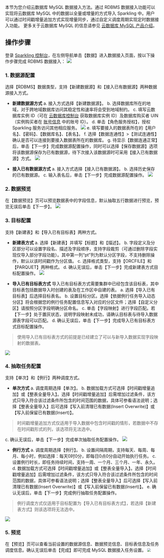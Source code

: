 本节为您介绍云数据库 MySQL 数据接入方法。通过 RDBMS 数据接入功能可以实现将云数据库 MySQL 中的数据以全量或增量的方式导入 Sparkling 中。用户可以通过时间戳增量追加方式实现增量同步，通过自定义调度周期实现定时数据接入功能。
更多关于云数据库 MySQL 的信息请参见 [云数据库 MySQL 产品介绍](https://cloud.tencent.com/document/product/236)。

## 操作步骤
登录 [Sparkling 控制台](https://sparkling.cloud.tencent.com)，在左侧导航单击【数据】进入数据接入页面，按以下操作步骤完成 RDBMS 数据接入：
![](https://main.qcloudimg.com/raw/952f0970585cea052f6e74f062227fb8.png)

### 1. 数据源配置
选择【RDBMS】数据类型，支持【新建数据源】和【接入已有数据源】两种数据源接入方式。
- **新建数据源方式**
   a. 接入方式选择【新建数据源】。
	 b. 选择数据库所在的地域，对于跨地域数据库访问其稳定性和速率将会受到地域制约。
	 c. 填写云数据库实例 ID（可在 [云数据库控制台](https://console.cloud.tencent.com/cdb) 获取数据库实例 ID）及数据库购买者 UIN（实例购买者在 [账号信息](https://console.cloud.tencent.com/developer) 中的账号 ID）。
	 d. 单击【角色服务授权】，授权 Sparkling 服务访问其他相应服务。
	 ![](https://main.qcloudimg.com/raw/87ec4e2aeddf3ec47597a9dabb006039.png)
   e. 填写要接入的数据表所在的【用户名】、【密码】、【数据库名】、【表名】。
   f. 选择【数据连通性】>【测试连通性】确认是否可以连接到要接入数据表所在的数据库。
   g. 待显示【数据连通正常】后，单击【下一步】完成数据源配置操作，同时可以选择【保存数据源】选项将该数据源保存为已有数据源，待下次接入该数据源时可采用【接入已有数据源】方式。
![](https://main.qcloudimg.com/raw/e367ad5e69d77584a37689b9a4410233.png)

- **接入已有数据源方式**
   a. 接入方式选择【接入已有数据源】。
	 b. 选择历史保存的已有数据源。
	 c. 输入表名后，单击【下一步】完成数据源配置操作。
![](https://main.qcloudimg.com/raw/6a5b151e6a4ffeb4ab8c28fa3567fb68.png)

### 2. 数据预览
在【数据预览】页可以预览数据表中的字段信息，默认抽取五行数据进行预览，预览无误后单击【下一步】。
![](https://main.qcloudimg.com/raw/bd08111587aa65c570cb3ef6fcdbb5d5.png)
 
### 3. 目标配置
支持【新建表】和【导入已有目标表】两种方式。

- **新建表方式**
a. 选择【新建表】并填写【标题】和【描述】。
b. 字段定义及分区部分可以设置字段名、描述及字段顺序，支持字段裁剪（可通过删除字段实现仅导入部分字段功能）。其中第一列“pt”列为默认分区字段，不支持删除操作，默认以该时间戳作为分区值。
c. 选择格式类型，支持【ORCFILE】和【PARQUET】两种格式。
d. 确认无误后，单击【下一步】完成新建表方式目标配置操作。
![](https://main.qcloudimg.com/raw/b6723f833dedba36c47be53b0a1829d9.png)

- **导入已有目标表方式**
导入已有目标表方式需要集群中已经包含该目标表，其中目标表包括数据导入时创建的表及在工作区中自建的表。
a. 选择【导入已有目标表】后选择目标表名。
b. 设置目标分区。选择【依据例行任务导入动态分区】将会根据您的例行任务配置信息写入对应的分区文件；选择【自定义分区】请按照分区字段明确分区命名。
c. 单击【字段映射】进行字段匹配。若【下一步】处于置灰状态，说明字段映射未成功，请确认目标表与待导入数据源表字段可以匹配。
d. 确认无误后，单击【下一步】完成导入已有目标表方式目标配置操作。
>使用导入已有目标表方式的前提是已经建立了可以与新导入数据实现字段映射的数据表。
> 
![](https://main.qcloudimg.com/raw/c3fbfbcb7a841bea1d780ab92642f61a.png)

### 4. 抽取任务配置
支持【单次】和【例行】两种调度方式。

- **单次方式**
a. 调度周期选择【单次】。
b. 数据加载方式可选择【时间戳增量追加】或【整表全量导入】。选择【时间戳增量追加】后需增加过滤条件，该方式只导入符合该过滤条件所包含的时间范围的数据，具体可参看语法说明；选择【整表全量导入】后可选择【写入前清理已有数据(Insert Overwrite)】或【写入前保留已有数据(Insert)】。
>时间戳增量追加方式仅适用于导入数据中包含时间戳的情形，若数据中不存在时间戳形式的列，该选项将无法选中。
> 
c. 确认无误后，单击【下一步】完成单次抽取任务配置操作。
![](https://main.qcloudimg.com/raw/8ba363d8407e660dac0a45eb92226c09.png)

- **例行方式**
a. 调度周期选择【例行】。
b. 设置间隔周期，支持每天、每周、每月、每小时，例如选择：每天0时0分，即每日0点0分自动开始执行任务。
c. 设置例行时长，即任务持续时间，支持一周、一个月、三个月、一年、永久。
d. 数据加载方式可选择【时间戳增量追加】或【整表全量导入】。选择【时间戳增量追加】后需增加过滤条件，该方式只导入符合该过滤条件所包含的时间范围的数据，具体可参看语法说明；选择【整表全量导入】后可选择【写入前清理已有数据(Insert Overwrite)】或【写入前保留已有数据(Insert)】。
e. 确认无误后，单击【下一步】完成例行抽取任务配置操作。
>例行调度方式仅适用于目标配置为【导入已有目标表方式】，若选择【新建表方式】则该选项将无法选中。
> 
![](https://main.qcloudimg.com/raw/f784fddee044a7ce9c014581a4518b7c.png)

### 5. 预览
在【预览】页可以查看当前设置的数据源信息、数据预览信息、目标表信息及任务调度信息。确认无误后单击【完成】即可完成 MySQL 数据接入任务设置。
<img src="https://main.qcloudimg.com/raw/ae95104d3cc04f265a6269bcf3c459ee.png" style="zoom:70%">

